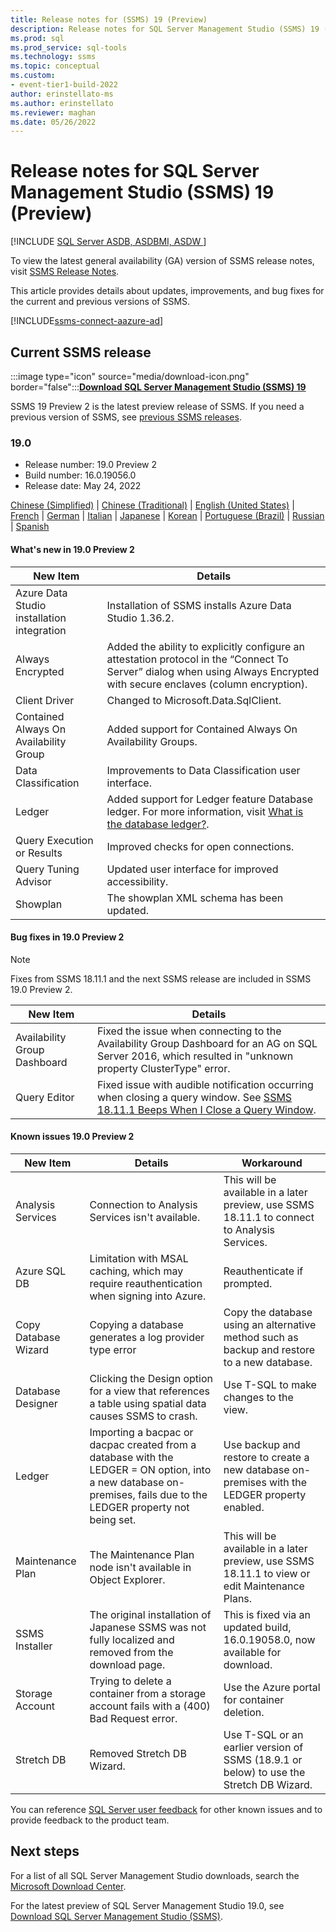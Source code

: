 ```yaml
---
title: Release notes for (SSMS) 19 (Preview)
description: Release notes for SQL Server Management Studio (SSMS) 19 (Preview)
ms.prod: sql
ms.prod_service: sql-tools
ms.technology: ssms
ms.topic: conceptual
ms.custom:
- event-tier1-build-2022
author: erinstellato-ms
ms.author: erinstellato
ms.reviewer: maghan
ms.date: 05/26/2022
---
```


# Release notes for SQL Server Management Studio (SSMS) 19 (Preview)

[!INCLUDE [SQL Server ASDB, ASDBMI, ASDW ](../includes/applies-to-version/sql-asdb-asdbmi-asa.md)]

To view the latest general availability (GA) version of SSMS release notes, visit [SSMS Release Notes](release-notes-ssms.md).

This article provides details about updates, improvements, and bug fixes for the current and previous versions of SSMS.

[!INCLUDE[ssms-connect-aazure-ad](../includes/ssms-connect-azure-ad.md)]

## Current SSMS release

:::image type="icon" source="media/download-icon.png" border="false":::**[Download SQL Server Management Studio (SSMS) 19](https://go.microsoft.com/fwlink/?linkid=2195969&clcid=0x409)**

SSMS 19 Preview 2 is the latest preview release of SSMS. If you need a previous version of SSMS, see [previous SSMS releases](release-notes-ssms.md#previous-ssms-releases).

### 19.0

- Release number: 19.0 Preview 2
- Build number: 16.0.19056.0
- Release date: May 24, 2022

[Chinese (Simplified)](https://go.microsoft.com/fwlink/?linkid=2195969&clcid=0x804) | [Chinese (Traditional)](https://go.microsoft.com/fwlink/?linkid=2195969&clcid=0x404) | [English (United States)](https://go.microsoft.com/fwlink/?linkid=2195969&clcid=0x409) | [French](https://go.microsoft.com/fwlink/?linkid=2195969&clcid=0x40c) | [German](https://go.microsoft.com/fwlink/?linkid=2195969&clcid=0x407) | [Italian](https://go.microsoft.com/fwlink/?linkid=2195969&clcid=0x410) | [Japanese](https://go.microsoft.com/fwlink/?linkid=2195969&clcid=0x411) | [Korean](https://go.microsoft.com/fwlink/?linkid=2195969&clcid=0x412) | [Portuguese (Brazil)](https://go.microsoft.com/fwlink/?linkid=2195969&clcid=0x416) | [Russian](https://go.microsoft.com/fwlink/?linkid=2195969&clcid=0x419) | [Spanish](https://go.microsoft.com/fwlink/?linkid=2195969&clcid=0x40a)

#### What's new in 19.0 Preview 2

| New Item | Details |
|----------|---------|
| Azure Data Studio installation integration | Installation of SSMS installs Azure Data Studio 1.36.2. |
| Always Encrypted | Added the ability to explicitly configure an attestation protocol in the “Connect To Server” dialog when using Always Encrypted with secure enclaves (column encryption). |
| Client Driver | Changed to Microsoft.Data.SqlClient. |
| Contained Always On Availability Group | Added support for Contained Always On Availability Groups. |
| Data Classification | Improvements to Data Classification user interface. |
| Ledger | Added support for Ledger feature Database ledger. For more information, visit [What is the database ledger?](/sql/relational-databases/security/ledger/ledger-database-ledger). |
| Query Execution or Results | Improved checks for open connections. |
| Query Tuning Advisor | Updated user interface for improved accessibility. |
| Showplan | The showplan XML schema has been updated. |

#### Bug fixes in 19.0 Preview 2

> [!Note]
> Fixes from SSMS 18.11.1 and the next SSMS release are included in SSMS 19.0 Preview 2.

| New Item | Details |
|----------|---------|
| Availability Group Dashboard | Fixed the issue when connecting to the Availability Group Dashboard for an AG on SQL Server 2016, which resulted in "unknown property ClusterType" error. |
| Query Editor | Fixed issue with audible notification occurring when closing a query window. See [SSMS 18.11.1 Beeps When I Close a Query Window](/answers/questions/775502/ssms-18111-beeps-when-i-close-a-query-window.html). |

#### Known issues 19.0 Preview 2

| New Item | Details | Workaround |
|----------|---------|------------|
| Analysis Services | Connection to Analysis Services isn't available. | This will be available in a later preview, use SSMS 18.11.1 to connect to Analysis Services. |
| Azure SQL DB | Limitation with MSAL caching, which may require reauthentication when signing into Azure. | Reauthenticate if prompted. |
| Copy Database Wizard | Copying a database generates a log provider type error | Copy the database using an alternative method such as backup and restore to a new database. |
| Database Designer | Clicking the Design option for a view that references a table using spatial data causes SSMS to crash. | Use T-SQL to make changes to the view. |
| Ledger | Importing a bacpac or dacpac created from a database with the LEDGER = ON option, into a new database on-premises, fails due to the LEDGER property not being set. | Use backup and restore to create a new database on-premises with the LEDGER property enabled. |
| Maintenance Plan | The Maintenance Plan node isn't available in Object Explorer. | This will be available in a later preview, use SSMS 18.11.1 to view or edit Maintenance Plans. |
| SSMS Installer | The original installation of Japanese SSMS was not fully localized and removed from the download page. | This is fixed via an updated build, 16.0.19058.0, now available for download. |
| Storage Account | Trying to delete a container from a storage account fails with a (400) Bad Request error. | Use the Azure portal for container deletion. |
| Stretch DB | Removed Stretch DB Wizard. | Use T-SQL or an earlier version of SSMS (18.9.1 or below) to use the Stretch DB Wizard. |

You can reference [SQL Server user feedback](https://feedback.azure.com/forums/908035-sql-server) for other known issues and to provide feedback to the product team.

## Next steps

For a list of all SQL Server Management Studio downloads, search the [Microsoft Download Center](https://www.microsoft.com/download/search.aspx?q=sql%20server%20management%20studio&p=0&r=10&t=&s=Relevancy~Descending).  
  
For the latest preview of SQL Server Management Studio 19.0, see [Download SQL Server Management Studio &#40;SSMS&#41;](../ssms/download-sql-server-management-studio-ssms-19.md).
